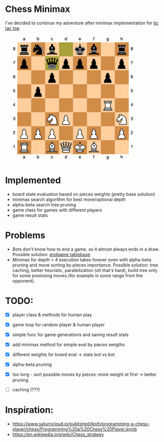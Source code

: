 # Chess Minimax

I've decided to continue my adventure after minimax implementation for [tic tac toe](https://github.com/Howuhh/tic_tac_toe_minimax).

!["ex_play"](img/chess_ex.gif)

# Implemented

- board state evaluation based on pieces weights (pretty base solution)
- minimax search algorithm for best move/optional depth
- alpha-beta search tree pruning 
- game class for games with different players
- game result stats

# Problems

- Bots don't know how to end a game, so it almost always ends in a draw. Possible solution: [endgame tablebase](https://en.wikipedia.org/wiki/Endgame_tablebase).
- Minimax for depth > 4 execution takes forever even with alpha-beta pruning and move sorting by pieces importance. Possible solution: tree caching, better heuristic, parallelization (oh that's hard), build tree only for some promising moves (for example in some range from the opponent).

# TODO:

- [x] player class & methods for human play
- [x] game loop for random player & human player
- [x] simple func for game generations and saving result stats
- [x] add minimax method for simple eval by pieces weigths
- [x] different weights for board eval -> stats bot vs bot
- [x] alpha-beta pruning
- [x] too long - sort possible moves by pieces: more weight at first -> better pruning
- [ ] caching (???)


# Inspiration:
- https://www.saturncloud.io/published/lksfr/programming-a-chess-player/chess/Programming%20a%20Chess%20Player.ipynb
- https://en.wikipedia.org/wiki/Chess_strategy
